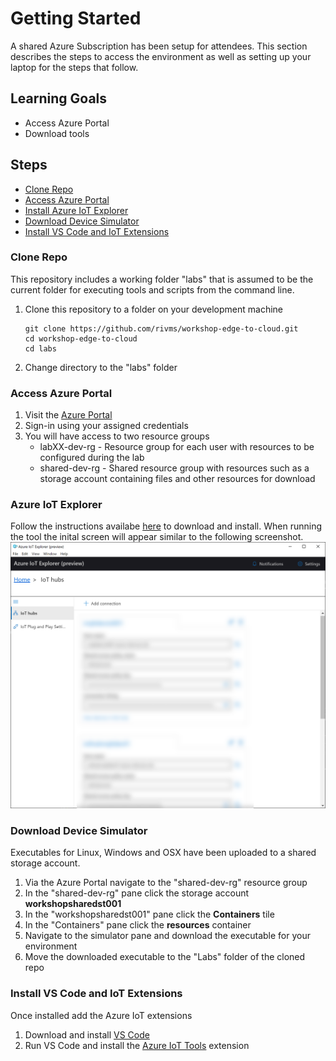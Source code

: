 # Getting Started

A shared Azure Subscription has been setup for attendees. This section describes the steps to access the environment as well as setting up your laptop for the steps that follow.

## Learning Goals
* Access Azure Portal
* Download tools


## Steps
* [Clone Repo](#clone-repo)
* [Access Azure Portal](#access-azure-portal)
* [Install Azure IoT Explorer](#azure-iot-explorer)
* [Download Device Simulator](#download-device-simulator)
* [Install VS Code and IoT Extensions](#install-vs-code-and-iot-extensions)

### Clone Repo
This repository includes a working folder "labs" that is assumed to be the current folder for executing tools and scripts from the command line. 
1. Clone this repository to a folder on your development machine
   ```
   git clone https://github.com/rivms/workshop-edge-to-cloud.git
   cd workshop-edge-to-cloud
   cd labs
   ```
1. Change directory to the "labs" folder

### Access Azure Portal
1. Visit the [Azure Portal](https://portal.azure.com)
1. Sign-in using your assigned credentials
1. You will have access to two resource groups
   - labXX-dev-rg - Resource group for each user with resources to be configured during the lab
   - shared-dev-rg - Shared resource group with resources such as a storage account containing files and other resources for download

### Azure IoT Explorer
Follow the instructions availabe [here](https://docs.microsoft.com/en-us/azure/iot-pnp/howto-use-iot-explorer) to download and install. When running the tool the inital screen will appear similar to the following screenshot. 
![screenshot](assets/azure-iot-explorer.png)

### Download Device Simulator
Executables for Linux, Windows and OSX have been uploaded to a shared storage account.
1. Via the Azure Portal navigate to the "shared-dev-rg" resource group
1. In the "shared-dev-rg" pane click the storage account **workshopsharedst001**
1. In the "workshopsharedst001" pane click the **Containers** tile
1. In the "Containers" pane click the **resources** container
1. Navigate to the simulator pane and download the executable for your environment
1. Move the downloaded executable to the "Labs" folder of the cloned repo

### Install VS Code and IoT Extensions
Once installed add the Azure IoT extensions
1. Download and install [VS Code](https://code.visualstudio.com/download)
2. Run VS Code and install the [Azure IoT Tools](https://marketplace.visualstudio.com/items?itemName=vsciot-vscode.azure-iot-tools) extension